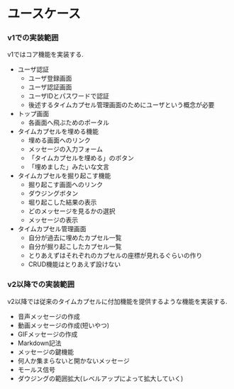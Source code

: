 # ユースケース

### v1での実装範囲
v1ではコア機能を実装する.

- ユーザ認証
    - ユーザ登録画面
    - ユーザ認証画面
    - ユーザIDとパスワードで認証
    - 後述するタイムカプセル管理画面のためにユーザという概念が必要
- トップ画面
    - 各画面へ飛ぶためのポータル
- タイムカプセルを埋める機能
    - 埋める画面へのリンク
    - メッセージの入力フォーム
    - 「タイムカプセルを埋める」のボタン
    - 「埋めました」みたいな文言
- タイムカプセルを掘り起こす機能
    - 掘り起こす画面へのリンク
    - ダウジングボタン
    - 堀り起こした結果の表示
    - どのメッセージを見るかの選択
    - メッセージの表示
- タイムカプセル管理画面
    - 自分が過去に埋めたカプセル一覧
    - 自分が掘り起こしたカプセル一覧
    - とりあえずはそれぞれのカプセルの座標が見れるぐらいの作り
    - CRUD機能はとりあえず設けない

### v2以降での実装範囲
v2以降では従来のタイムカプセルに付加機能を提供するような機能を実装する.

- 音声メッセージの作成
- 動画メッセージの作成(短いやつ)
- GIFメッセージの作成
- Markdown記法
- メッセージの鍵機能
- 何人か集まらないと開かないメッセージ
- モールス信号
- ダウジングの範囲拡大(レベルアップによって拡大していく)